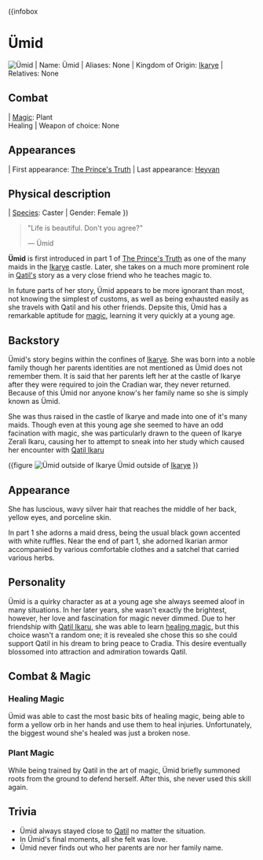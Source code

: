 ({infobox
# Ümid
![Ümid](../images/ümid-1.png)
| Name: Ümid
| Aliases: None
| Kingdom of Origin: [Ikarye](/ikarye)
| Relatives: None
## Combat
| [Magic](/magic): Plant <br> Healing
| Weapon of choice: None
## Appearances
| First appearance: [The Prince's Truth](/the-prince's-truth)
| Last appearance: [Heyvan](/heyvan-(book))
## Physical description
| [Species](/species): Caster
| Gender: Female
})

> "Life is beautiful. Don't you agree?"
>
> ― Ümid

**Ümid** is first introduced in part 1 of [The Prince's Truth](/the-prince's-truth) as one of the many maids in the [Ikarye](/ikarye) castle. Later, she takes on a much more prominent role in [Qatil's](/qatil-ikaru) story as a very close friend who he teaches magic to.

In future parts of her story, Ümid appears to be more ignorant than most, not knowing the simplest of customs, as well as being exhausted easily as she travels with Qatil and his other friends. Depsite this, Ümid has a remarkable aptitude for [magic](/magic), learning it very quickly at a young age.

## Backstory

Ümid's story begins within the confines of [Ikarye](/ikarye). She was born into a noble family though her parents identities are not mentioned as Ümid does not remember them. It is said that her parents left her at the castle of Ikarye after they were required to join the Cradian war, they never returned. Because of this Ümid nor anyone know's her family name so she is simply known as Ümid.

She was thus raised in the castle of Ikarye and made into one of it's many maids. Though even at this young age she seemed to have an odd facination with magic, she was particularly drawn to the queen of Ikarye Zerali Ikaru, causing her to attempt to sneak into her study which caused her encounter with [Qatil Ikaru](/qatil-ikaru)

({figure
![Ümid outside of Ikarye](../images/ümid-2.png)
Ümid outside of [Ikarye](/ikarye)
})

## Appearance

She has luscious, wavy silver hair that reaches the middle of her back, yellow eyes, and porceline skin.

In part 1 she adorns a maid dress, being the usual black gown accented with white ruffles. Near the end of part 1, she adorned Ikarian armor accompanied by various comfortable clothes and a satchel that carried various herbs.

## Personality

Ümid is a quirky character as at a young age she always seemed aloof in many situations. In her later years, she wasn't exactly the brightest, however, her love and fascination for magic never dimmed. Due to her friendship with [Qatil Ikaru](/qatil-ikaru), she was able to learn [healing magic](/magic#core-magic), but this choice wasn't a random one; it is revealed she chose this so she could support Qatil in his dream to bring peace to Cradia. This desire eventually blossomed into attraction and admiration towards Qatil.

## Combat & Magic

### Healing Magic

Ümid was able to cast the most basic bits of healing magic, being able to form a yellow orb in her hands and use them to heal injuries. Unfortunately, the biggest wound she's healed was just a broken nose.

### Plant Magic

While being trained by Qatil in the art of magic, Ümid briefly summoned roots from the ground to defend herself. After this, she never used this skill again.

## Trivia

* Ümid always stayed close to [Qatil](/qatil-ikaru) no matter the situation.
* In Ümid's final moments, all she felt was love.
* Ümid never finds out who her parents are nor her family name.